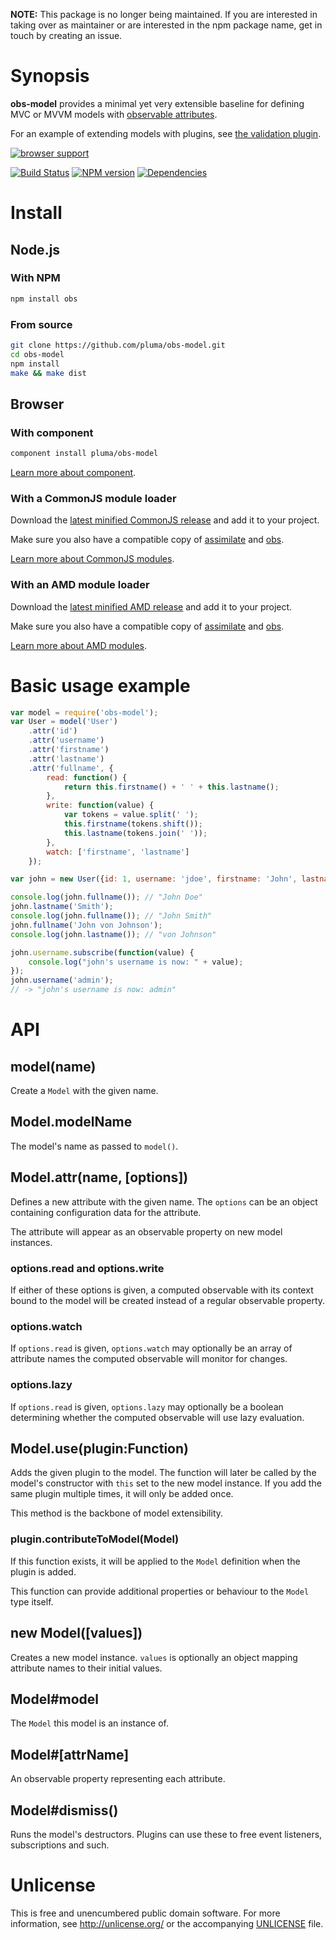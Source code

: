 **NOTE:** This package is no longer being maintained. If you are interested in taking over as maintainer or are interested in the npm package name, get in touch by creating an issue.

# Synopsis

**obs-model** provides a minimal yet very extensible baseline for defining MVC or MVVM models with [observable attributes](https://github.com/pluma/obs).

For an example of extending models with plugins, see [the validation plugin](https://github.com/pluma/obs-model-validation).

[![browser support](https://ci.testling.com/pluma/obs-model.png)](https://ci.testling.com/pluma/obs-model)

[![Build Status](https://travis-ci.org/pluma/obs-model.png?branch=master)](https://travis-ci.org/pluma/obs-model) [![NPM version](https://badge.fury.io/js/obs-model.png)](http://badge.fury.io/js/obs-model) [![Dependencies](https://david-dm.org/pluma/obs-model.png)](https://david-dm.org/pluma/obs-model)

# Install

## Node.js

### With NPM

```sh
npm install obs
```

### From source

```sh
git clone https://github.com/pluma/obs-model.git
cd obs-model
npm install
make && make dist
```

## Browser

### With component

```sh
component install pluma/obs-model
```

[Learn more about component](https://github.com/component/component).

### With a CommonJS module loader

Download the [latest minified CommonJS release](https://raw.github.com/pluma/obs-model/master/dist/obs-model.min.js) and add it to your project.

Make sure you also have a compatible copy of [assimilate](https://github.com/pluma/assimilate) and [obs](https://github.com/pluma/obs).

[Learn more about CommonJS modules](http://wiki.commonjs.org/wiki/Modules/1.1).

### With an AMD module loader

Download the [latest minified AMD release](https://raw.github.com/pluma/obs-model/master/dist/obs-model.amd.min.js) and add it to your project.

Make sure you also have a compatible copy of [assimilate](https://github.com/pluma/assimilate) and [obs](https://github.com/pluma/obs).

[Learn more about AMD modules](http://requirejs.org/docs/whyamd.html).

# Basic usage example

```javascript
var model = require('obs-model');
var User = model('User')
    .attr('id')
    .attr('username')
    .attr('firstname')
    .attr('lastname')
    .attr('fullname', {
        read: function() {
            return this.firstname() + ' ' + this.lastname();
        },
        write: function(value) {
            var tokens = value.split(' ');
            this.firstname(tokens.shift());
            this.lastname(tokens.join(' '));
        },
        watch: ['firstname', 'lastname']
    });

var john = new User({id: 1, username: 'jdoe', firstname: 'John', lastname: 'Doe'});

console.log(john.fullname()); // "John Doe"
john.lastname('Smith');
console.log(john.fullname()); // "John Smith"
john.fullname('John von Johnson');
console.log(john.lastname()); // "von Johnson"

john.username.subscribe(function(value) {
    console.log("john's username is now: " + value);
});
john.username('admin');
// -> "john's username is now: admin"
```

# API

## model(name)

Create a `Model` with the given name.

## Model.modelName

The model's name as passed to `model()`.

## Model.attr(name, [options])

Defines a new attribute with the given name. The `options` can be an object containing configuration data for the attribute.

The attribute will appear as an observable property on new model instances.

### options.read and options.write

If either of these options is given, a computed observable with its context bound to the model will be created instead of a regular observable property.

### options.watch

If `options.read` is given, `options.watch` may optionally be an array of attribute names the computed observable will monitor for changes.

### options.lazy

If `options.read` is given, `options.lazy` may optionally be a boolean determining whether the computed observable will use lazy evaluation.

## Model.use(plugin:Function)

Adds the given plugin to the model. The function will later be called by the model's constructor with `this` set to the new model instance. If you add the same plugin multiple times, it will only be added once.

This method is the backbone of model extensibility.

### plugin.contributeToModel(Model)

If this function exists, it will be applied to the `Model` definition when the plugin is added.

This function can provide additional properties or behaviour to the `Model` type itself.

## new Model([values])

Creates a new model instance. `values` is optionally an object mapping attribute names to their initial values.

## Model#model

The `Model` this model is an instance of.

## Model#[attrName]

An observable property representing each attribute.

## Model#dismiss()

Runs the model's destructors. Plugins can use these to free event listeners, subscriptions and such.

# Unlicense

This is free and unencumbered public domain software. For more information, see http://unlicense.org/ or the accompanying [UNLICENSE](https://github.com/pluma/obs-model/blob/master/UNLICENSE) file.
